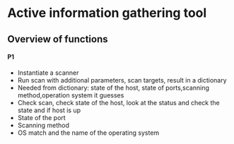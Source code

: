# Active information gathering tool
## Overview of functions
#### P1
- Instantiate a scanner
- Run scan with additional parameters, scan targets, result in a dictionary
- Needed from dictionary: state of the host, state of ports,scanning method,operation system it guesses
- Check scan, check state of the host, look at the status and check the state and if host is up
- State of the port
- Scanning method
- OS match and the name of the operating system
